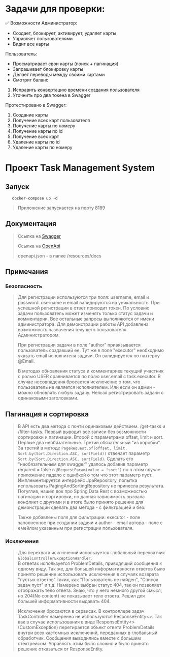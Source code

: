 # Задачи для проверки:


✅ Возможности
Администратор:
- Создает, блокирует, активирует, удаляет карты
- Управляет пользователями
- Видит все карты

Пользователь:
- Просматривает свои карты (поиск + пагинация)
- Запрашивает блокировку карты
- Делает переводы между своими картами
- Смотрит баланс


1) Исправить конвертацию времени создания пользователя
2) Уточнить про два токена в Swagger


Протестировано в Swagger:
1) Создание карты
2) Получение всех карт пользователя
3) Получение карты по номеру
4) Получение карты по id
5) Получение всех карт
6) Удаление карты по id
7) Удаление карты по номеру

# Проект Task Management System

## Запуск

```shell
   docker-compose up -d
```

> Приложение запускается на порту 8189
>

## Документация

> Ссылка на
[Swagger](http://localhost:8189/swagger-ui/index.html#/)
>
> Ссылка на [OpenApi](http://localhost:8189/v3/api-docs)
>
> openapi.json - в папке /resources/docs

## Примечания

### Безопасность

> Для регистрации используются три поля: username, email и password.
> username и email валидируются на уникальность. При успешной регистрации в ответ
> приходит токен. По условию задачи пользователь может изменять только статус
> задачи и комментарии. Все остальные запросы выполняются от имени
> администратора. Для демонстрации работы API добавлена возможность
> назначения текущего пользователя Администратором.
>
> При регистрации задачи в поле "author" привязывается пользователь создавший ее.
> Тут же в поле "executor" необходимо указать email исполнителя задачи. Он
> валидируется по паттерну @Email.
>
> В методах обновления статуса и комментариев текущий участник с ролью USER
> сравнивается по полю user.email с task.executor. В случае несовпадения
> бросается исключение о том, что пользователь не является исполнителем. Или
> если он админ - можно обновлять любую задачу. Нельзя регистрировать задачи
> с одинаковыми заголовками.

## Пагинация и сортировка

> В API есть два метода с почти одинаковым действием.  /get-tasks и /filter-tasks.
> Первый выводит все записи без возможности сортировки и пагинации.
> Второй с параметрами offset, limit и sort. Первые два необязательные.
> Третий обязательный "из коробки". За третий в методе
> `PageRequest.of(offset, limit, Sort.by(Sort.Direction.ASC, sortField))` отвечает
> параметр `Sort.by(Sort.Direction.ASC, sortField)`. Сделать его "необязательным
> для swagger" удалось добавив параметр required = false в
>  `@RequestParam(value = "sort")` но в этом случае приложение падало с ошибкой
> о том что этот параметр пуст. Имплементируется интерфейс JpaRepository, попытка
> использовать PagingAndSortingRepository не принесла результата. Погуглив,
> нашел док про Spring Data Rest с возможностью пагинации и сортировки,
> но данная зависимость вызвала конфликт с другими и в итоге было принято решение
> для демонстрации сделать два метода - с фильтрацией и без.
>
> Также добавлены поля для фильтрации: executor - поле заполненное при
> создании задачи и author - email автора - поле с емейлом указанным при
> регистрации пользователя.

### Исключения

> Для перехвата исключений используется глобальный перехватчик
> `GlobalControllerExceptionHandler`.  
> В ответах используется ProblemDetails, приводящий сообщения к одному
> виду. Так же, для большей информативности ответов было
> принято решение использовать исключения в случаях
> возврата "пустых ответов" таких, как "Пользователь не найден",
> "Список задач пуст" и т.д. Намерено выбран статус 404, так он позволяет
> отображать тело ответа. Знаю, что у него немного другой смысл, но
> 204(No content) не показывает тело ответа. Решил для большей информативности
> выдавать 404.
>
> Исключения бросаются в сервисах. В контроллере задач TaskController
> намеренно не используются ResponseEntity<>. Так как в случае использования
> в виде ResponseEntity<>(CustomException) перетирается объект ответа
> ProblemDetails внутри всех кастомных исключений, переданных в глобальный
> обработчик. Сообщения выводились вместе с большим стектрейсом. Управлять этим
> было сложно и было принято решение отказаться от ResponseEntity.
>
> 